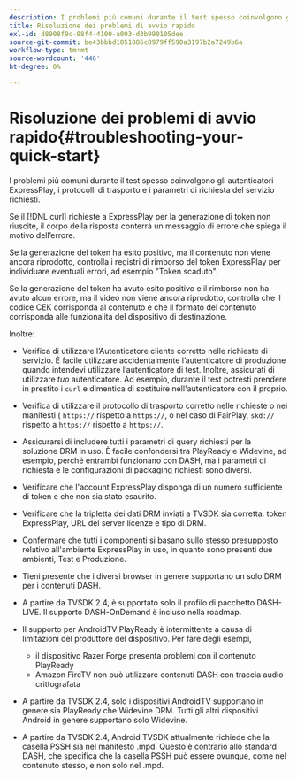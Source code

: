 ```yaml
---
description: I problemi più comuni durante il test spesso coinvolgono gli autenticatori ExpressPlay, i protocolli di trasporto e i parametri di richiesta del servizio richiesti.
title: Risoluzione dei problemi di avvio rapido
exl-id: d8908f9c-98f4-4100-a003-d3b990105dee
source-git-commit: be43bbbd1051886c8979ff590a3197b2a7249b6a
workflow-type: tm+mt
source-wordcount: '446'
ht-degree: 0%

---
```


# Risoluzione dei problemi di avvio rapido{#troubleshooting-your-quick-start}

I problemi più comuni durante il test spesso coinvolgono gli autenticatori ExpressPlay, i protocolli di trasporto e i parametri di richiesta del servizio richiesti.

Se il [!DNL curl] richieste a ExpressPlay per la generazione di token non riuscite, il corpo della risposta conterrà un messaggio di errore che spiega il motivo dell’errore.

Se la generazione del token ha esito positivo, ma il contenuto non viene ancora riprodotto, controlla i registri di rimborso del token ExpressPlay per individuare eventuali errori, ad esempio &quot;Token scaduto&quot;.

Se la generazione del token ha avuto esito positivo e il rimborso non ha avuto alcun errore, ma il video non viene ancora riprodotto, controlla che il codice CEK corrisponda al contenuto e che il formato del contenuto corrisponda alle funzionalità del dispositivo di destinazione.

Inoltre:

* Verifica di utilizzare l’Autenticatore cliente corretto nelle richieste di servizio. È facile utilizzare accidentalmente l’autenticatore di produzione quando intendevi utilizzare l’autenticatore di test. Inoltre, assicurati di utilizzare *tuo* autenticatore. Ad esempio, durante il test potresti prendere in prestito i `curl` e dimentica di sostituire nell&#39;autenticatore con il proprio.

* Verifica di utilizzare il protocollo di trasporto corretto nelle richieste o nei manifesti ( `https://` rispetto a `https://`, o nel caso di FairPlay, `skd://` rispetto a `https://` rispetto a `https://`.

* Assicurarsi di includere tutti i parametri di query richiesti per la soluzione DRM in uso. È facile confondersi tra PlayReady e Widevine, ad esempio, perché entrambi funzionano con DASH, ma i parametri di richiesta e le configurazioni di packaging richiesti sono diversi.
* Verificare che l&#39;account ExpressPlay disponga di un numero sufficiente di token e che non sia stato esaurito.
* Verificare che la tripletta dei dati DRM inviati a TVSDK sia corretta: token ExpressPlay, URL del server licenze e tipo di DRM.
* Confermare che tutti i componenti si basano sullo stesso presupposto relativo all&#39;ambiente ExpressPlay in uso, in quanto sono presenti due ambienti, Test e Produzione.
* Tieni presente che i diversi browser in genere supportano un solo DRM per i contenuti DASH.
* A partire da TVSDK 2.4, è supportato solo il profilo di pacchetto DASH-LIVE. Il supporto DASH-OnDemand è incluso nella roadmap.
* Il supporto per AndroidTV PlayReady è intermittente a causa di limitazioni del produttore del dispositivo. Per fare degli esempi,

   * il dispositivo Razer Forge presenta problemi con il contenuto PlayReady
   * Amazon FireTV non può utilizzare contenuti DASH con traccia audio crittografata

* A partire da TVSDK 2.4, solo i dispositivi AndroidTV supportano in genere sia PlayReady che Widevine DRM. Tutti gli altri dispositivi Android in genere supportano solo Widevine.
* A partire da TVSDK 2.4, Android TVSDK attualmente richiede che la casella PSSH sia nel manifesto .mpd. Questo è contrario allo standard DASH, che specifica che la casella PSSH può essere ovunque, come nel contenuto stesso, e non solo nel .mpd.
